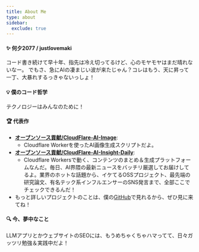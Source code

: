 ```yaml
---
title: About Me
type: about
sidebar:
  exclude: true
---
```

#### ✨ 何夕2077 / justlovemaki

コード書き続けて早十年、指先は冷え切ってるけど、心のモヤモヤはまだ晴れないなー。
でもさ、急にAIの凄まじい波が来たじゃん？コレはもう、天に昇って一丁、大暴れするっきゃないっしょ！

#### 💡 僕のコード哲学

テクノロジーはみんなのために！

#### 🏆 代表作

*   **[オープンソース貢献/CloudFlare-AI-Image](https://github.com/justlovemaki/CloudFlare-AI-Image)**:
    *   Cloudflare Workerを使ったAI画像生成スクリプトだよ。
*   **[オープンソース貢献/CloudFlare-AI-Insight-Daily](https://github.com/justlovemaki/CloudFlare-AI-Insight-Daily)**:
    *   Cloudflare Workersで動く、コンテンツのまとめ＆生成プラットフォームなんだ。毎日、AI界隈の最新ニュースをバッチリ厳選してお届けしてるよ。業界のホットな話題から、イケてるOSSプロジェクト、最先端の研究論文、有名テック系インフルエンサーのSNS発言まで、全部ここでチェックできるんだ！
*   もっと詳しいプロジェクトのことは、僕の[GitHub](https://github.com/justlovemaki)で見れるから、ぜひ見に来てね！

#### 🔍 今、夢中なこと

LLMアプリとかウェブサイトのSEOには、もうめちゃくちゃハマってて、日々ガッツリ勉強＆実践中だよ！